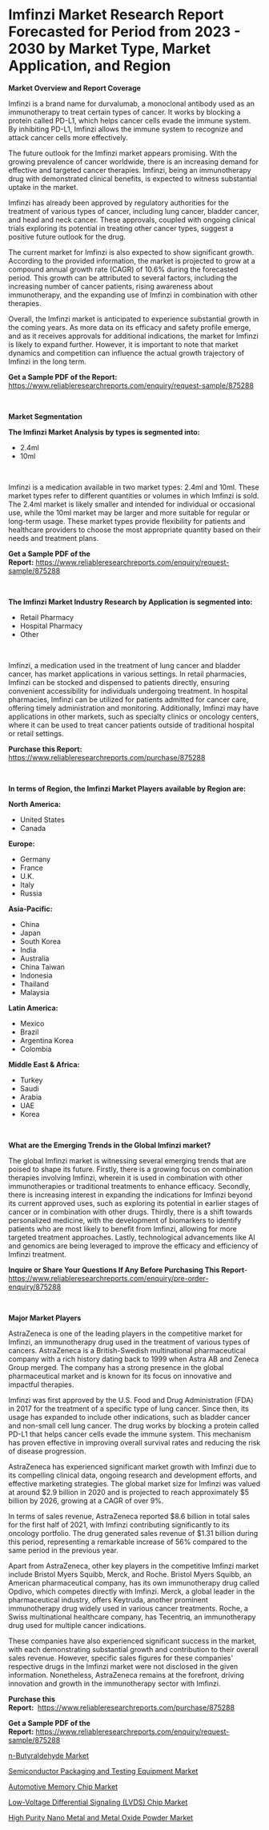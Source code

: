 <p><h1>Imfinzi Market Research Report Forecasted for Period from 2023 -  2030 by Market Type, Market Application, and Region</h1></p><p><strong>Market Overview and Report Coverage</strong></p>
<p><p>Imfinzi is a brand name for durvalumab, a monoclonal antibody used as an immunotherapy to treat certain types of cancer. It works by blocking a protein called PD-L1, which helps cancer cells evade the immune system. By inhibiting PD-L1, Imfinzi allows the immune system to recognize and attack cancer cells more effectively.</p><p>The future outlook for the Imfinzi market appears promising. With the growing prevalence of cancer worldwide, there is an increasing demand for effective and targeted cancer therapies. Imfinzi, being an immunotherapy drug with demonstrated clinical benefits, is expected to witness substantial uptake in the market.</p><p>Imfinzi has already been approved by regulatory authorities for the treatment of various types of cancer, including lung cancer, bladder cancer, and head and neck cancer. These approvals, coupled with ongoing clinical trials exploring its potential in treating other cancer types, suggest a positive future outlook for the drug.</p><p>The current market for Imfinzi is also expected to show significant growth. According to the provided information, the market is projected to grow at a compound annual growth rate (CAGR) of 10.6% during the forecasted period. This growth can be attributed to several factors, including the increasing number of cancer patients, rising awareness about immunotherapy, and the expanding use of Imfinzi in combination with other therapies.</p><p>Overall, the Imfinzi market is anticipated to experience substantial growth in the coming years. As more data on its efficacy and safety profile emerge, and as it receives approvals for additional indications, the market for Imfinzi is likely to expand further. However, it is important to note that market dynamics and competition can influence the actual growth trajectory of Imfinzi in the long term.</p></p>
<p><strong>Get a Sample PDF of the Report:</strong> <a href="https://www.reliableresearchreports.com/enquiry/request-sample/875288">https://www.reliableresearchreports.com/enquiry/request-sample/875288</a></p>
<p>&nbsp;</p>
<p><strong>Market Segmentation</strong></p>
<p><strong>The Imfinzi Market Analysis by types is segmented into:</strong></p>
<p><ul><li>2.4ml</li><li>10ml</li></ul></p>
<p>&nbsp;</p>
<p><p>Imfinzi is a medication available in two market types: 2.4ml and 10ml. These market types refer to different quantities or volumes in which Imfinzi is sold. The 2.4ml market is likely smaller and intended for individual or occasional use, while the 10ml market may be larger and more suitable for regular or long-term usage. These market types provide flexibility for patients and healthcare providers to choose the most appropriate quantity based on their needs and treatment plans.</p></p>
<p><strong>Get a Sample PDF of the Report:</strong>&nbsp;<a href="https://www.reliableresearchreports.com/enquiry/request-sample/875288">https://www.reliableresearchreports.com/enquiry/request-sample/875288</a></p>
<p>&nbsp;</p>
<p><strong>The Imfinzi Market Industry Research by Application is segmented into:</strong></p>
<p><ul><li>Retail Pharmacy</li><li>Hospital Pharmacy</li><li>Other</li></ul></p>
<p>&nbsp;</p>
<p><p>Imfinzi, a medication used in the treatment of lung cancer and bladder cancer, has market applications in various settings. In retail pharmacies, Imfinzi can be stocked and dispensed to patients directly, ensuring convenient accessibility for individuals undergoing treatment. In hospital pharmacies, Imfinzi can be utilized for patients admitted for cancer care, offering timely administration and monitoring. Additionally, Imfinzi may have applications in other markets, such as specialty clinics or oncology centers, where it can be used to treat cancer patients outside of traditional hospital or retail settings.</p></p>
<p><strong>Purchase this Report:</strong>&nbsp; <a href="https://www.reliableresearchreports.com/purchase/875288">https://www.reliableresearchreports.com/purchase/875288</a></p>
<p>&nbsp;</p>
<p><strong>In terms of Region, the Imfinzi Market Players available by Region are:</strong></p>
<p>
    <p> <strong> North America: </strong>
        <ul>
            <li>United States</li>
            <li>Canada</li>
        </ul>
        </p> 
    <p> <strong> Europe: </strong>
        <ul>
            <li>Germany</li>
            <li>France</li>
            <li>U.K.</li>
            <li>Italy</li>
            <li>Russia</li>
        </ul>
        </p> 
    <p> <strong> Asia-Pacific: </strong>
        <ul>
            <li>China</li>
            <li>Japan</li>
            <li>South Korea</li>
            <li>India</li>
            <li>Australia</li>
            <li>China Taiwan</li>
            <li>Indonesia</li>
            <li>Thailand</li>
            <li>Malaysia</li>
        </ul>
        </p> 
    <p> <strong> Latin America: </strong>
        <ul>
            <li>Mexico</li>
            <li>Brazil</li>
            <li>Argentina Korea</li>
            <li>Colombia</li>
        </ul>
        </p> 
    <p> <strong> Middle East & Africa: </strong>
        <ul>
            <li>Turkey</li>
            <li>Saudi</li>
            <li>Arabia</li>
            <li>UAE</li>
            <li>Korea</li>
        </ul>
    </p>
    </p>
<p>&nbsp;</p>
<p><strong>What are the Emerging Trends in the Global Imfinzi market?</strong></p>
<p><p>The global Imfinzi market is witnessing several emerging trends that are poised to shape its future. Firstly, there is a growing focus on combination therapies involving Imfinzi, wherein it is used in combination with other immunotherapies or traditional treatments to enhance efficacy. Secondly, there is increasing interest in expanding the indications for Imfinzi beyond its current approved uses, such as exploring its potential in earlier stages of cancer or in combination with other drugs. Thirdly, there is a shift towards personalized medicine, with the development of biomarkers to identify patients who are most likely to benefit from Imfinzi, allowing for more targeted treatment approaches. Lastly, technological advancements like AI and genomics are being leveraged to improve the efficacy and efficiency of Imfinzi treatment.</p></p>
<p><strong>Inquire or Share Your Questions If Any Before Purchasing This Report</strong>- <a href="https://www.reliableresearchreports.com/enquiry/pre-order-enquiry/875288">https://www.reliableresearchreports.com/enquiry/pre-order-enquiry/875288</a></p>
<p>&nbsp;</p>
<p><strong>Major Market Players</strong></p>
<p><p>AstraZeneca is one of the leading players in the competitive market for Imfinzi, an immunotherapy drug used in the treatment of various types of cancers. AstraZeneca is a British-Swedish multinational pharmaceutical company with a rich history dating back to 1999 when Astra AB and Zeneca Group merged. The company has a strong presence in the global pharmaceutical market and is known for its focus on innovative and impactful therapies.</p><p>Imfinzi was first approved by the U.S. Food and Drug Administration (FDA) in 2017 for the treatment of a specific type of lung cancer. Since then, its usage has expanded to include other indications, such as bladder cancer and non-small cell lung cancer. The drug works by blocking a protein called PD-L1 that helps cancer cells evade the immune system. This mechanism has proven effective in improving overall survival rates and reducing the risk of disease progression.</p><p>AstraZeneca has experienced significant market growth with Imfinzi due to its compelling clinical data, ongoing research and development efforts, and effective marketing strategies. The global market size for Imfinzi was valued at around $2.9 billion in 2020 and is projected to reach approximately $5 billion by 2026, growing at a CAGR of over 9%.</p><p>In terms of sales revenue, AstraZeneca reported $8.6 billion in total sales for the first half of 2021, with Imfinzi contributing significantly to its oncology portfolio. The drug generated sales revenue of $1.31 billion during this period, representing a remarkable increase of 56% compared to the same period in the previous year.</p><p>Apart from AstraZeneca, other key players in the competitive Imfinzi market include Bristol Myers Squibb, Merck, and Roche. Bristol Myers Squibb, an American pharmaceutical company, has its own immunotherapy drug called Opdivo, which competes directly with Imfinzi. Merck, a global leader in the pharmaceutical industry, offers Keytruda, another prominent immunotherapy drug widely used in various cancer treatments. Roche, a Swiss multinational healthcare company, has Tecentriq, an immunotherapy drug used for multiple cancer indications.</p><p>These companies have also experienced significant success in the market, with each demonstrating substantial growth and contribution to their overall sales revenue. However, specific sales figures for these companies' respective drugs in the Imfinzi market were not disclosed in the given information. Nonetheless, AstraZeneca remains at the forefront, driving innovation and growth in the immunotherapy sector with Imfinzi.</p></p>
<p><strong>Purchase this Report:</strong>&nbsp;&nbsp;<a href="https://www.reliableresearchreports.com/purchase/875288">https://www.reliableresearchreports.com/purchase/875288</a></p>
<p></p>
<p><strong>Get a Sample PDF of the Report:</strong>&nbsp;<a href="https://www.reliableresearchreports.com/enquiry/request-sample/875288">https://www.reliableresearchreports.com/enquiry/request-sample/875288</a></p>
<p><p><a href="https://medium.com/@brendajames1938/n-butyraldehyde-market-analysis-and-sze-forecasted-for-period-from-2023-to-2030-35a7f94f1f55">n-Butyraldehyde Market</a></p><p><a href="https://www.linkedin.com/pulse/decoding-semiconductor-packaging-testing-equipment-market-zsqne/">Semiconductor Packaging and Testing Equipment Market</a></p><p><a href="https://www.linkedin.com/pulse/automotive-memory-chip-market-size-share-global-analysis-cun7e/">Automotive Memory Chip Market</a></p><p><a href="https://www.linkedin.com/pulse/low-voltage-differential-signaling-lvds-chip-market-wzwke/">Low-Voltage Differential Signaling (LVDS) Chip Market</a></p><p><a href="https://medium.com/@loriwatson1948/high-purity-nano-metal-and-metal-oxide-powder-market-trends-forecast-and-competitive-analysis-to-d7df3c1b6113">High Purity Nano Metal and Metal Oxide Powder Market</a></p></p>